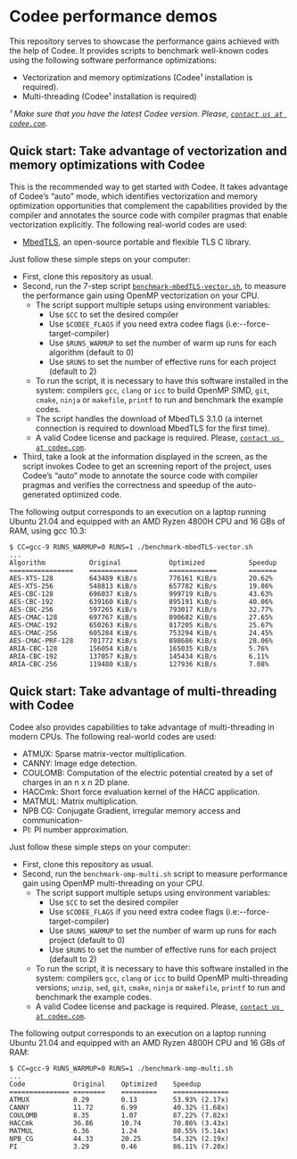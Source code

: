 # Codee performance demos

This repository serves to showcase the performance gains achieved with the help of Codee. It provides scripts to benchmark well-known codes using the following software performance optimizations:
* Vectorization and memory optimizations (Codee¹ installation is required).
* Multi-threading (Codee¹ installation is required)

*¹ Make sure that you have the latest Codee version. Please, [`contact us at codee.com`](https://www.codee.com/contact-us/).*

## Quick start: Take advantage of vectorization and memory optimizations with Codee
This is the recommended way to get started with Codee. It takes advantage of Codee’s “auto” mode, which identifies vectorization and memory optimization opportunities that complement the capabilities provided by the compiler and annotates the source code with compiler pragmas that enable vectorization explicitly. The following real-world codes are used:
* [MbedTLS](https://tls.mbed.org/), an open-source portable and flexible TLS C library.

Just follow these simple steps on your computer:
* First, clone this repository as usual.
* Second, run the 7-step script [`benchmark-mbedTLS-vector.sh`](benchmark-mbedTLS-vector.sh), to measure the performance gain using OpenMP vectorization on your CPU.
  * The script support multiple setups using environment variables:
    * Use `$CC` to set the desired compiler
    * Use `$CODEE_FLAGS` if you need extra codee flags (i.e:--force-target-compiler)
    * Use `$RUNS_WARMUP` to set the number of warm up runs for each algorithm (default to 0)
    * Use `$RUNS` to set the number of effective runs for each project (default to 2)
  * To run the script, it is necessary to have this software installed in the system: compilers `gcc`, `clang` or `icc` to build OpenMP SIMD, `git`, `cmake`, `ninja` or `makefile`, `printf` to run and benchmark the example codes.
  * The script handles the download of MbedTLS 3.1.0 (a internet connection is required to download MbedTLS for the first time).
  * A valid Codee license and package is required. Please, [`contact us at codee.com`](https://www.codee.com/contact-us/).
* Third, take a look at the information displayed in the screen, as the script invokes Codee to get an screening report of the project, uses Codee’s “auto” mode to annotate the source code with compiler pragmas and verifies the correctness and speedup of the auto-generated optimized code.

The following output corresponds to an execution on a laptop running Ubuntu 21.04 and equipped with an AMD Ryzen 4800H CPU and 16 GBs of RAM, using gcc 10.3:

```
$ CC=gcc-9 RUNS_WARMUP=0 RUNS=1 ./benchmark-mbedTLS-vector.sh
...
Algorithm           Original            Optimized           Speedup             
================    ============        ============        =======             
AES-XTS-128         643489 KiB/s        776161 KiB/s        20.62%
AES-XTS-256         548813 KiB/s        657782 KiB/s        19.86%
AES-CBC-128         696037 KiB/s        999719 KiB/s        43.63%
AES-CBC-192         639160 KiB/s        895191 KiB/s        40.06%
AES-CBC-256         597265 KiB/s        793017 KiB/s        32.77%
AES-CMAC-128        697767 KiB/s        890682 KiB/s        27.65%
AES-CMAC-192        650263 KiB/s        817205 KiB/s        25.67%
AES-CMAC-256        605284 KiB/s        753294 KiB/s        24.45%
AES-CMAC-PRF-128    701772 KiB/s        898686 KiB/s        28.06%
ARIA-CBC-128        156054 KiB/s        165035 KiB/s        5.76%
ARIA-CBC-192        137057 KiB/s        145434 KiB/s        6.11%
ARIA-CBC-256        119480 KiB/s        127936 KiB/s        7.08%
```


## Quick start: Take advantage of multi-threading with Codee
Codee also provides capabilities to take advantage of multi-threading in modern CPUs. The following real-world codes are used:
* ATMUX: Sparse matrix-vector multiplication.
* CANNY: Image edge detection.
* COULOMB: Computation of the electric potential created by a set of charges in an n x n 2D plane.
* HACCmk: Short force evaluation kernel of the HACC application.
* MATMUL: Matrix multiplication.
* NPB CG: Conjugate Gradient, irregular memory access and communication-
* PI: PI number approximation.

Just follow these simple steps on your computer:
* First, clone this repository as usual.
* Second, run the `benchmark-omp-multi.sh` script to measure performance gain using OpenMP multi-threading on your CPU.
  * The script support multiple setups using environment variables:
    * Use `$CC` to set the desired compiler
    * Use `$CODEE_FLAGS` if you need extra codee flags (i.e:--force-target-compiler)
    * Use `$RUNS_WARMUP` to set the number of warm up runs for each project (default to 0)
    * Use `$RUNS` to set the number of effective runs for each project (default to 2)
  * To run the script, it is necessary to have this software installed in the system: compilers `gcc`, `clang` or `icc` to build OpenMP multi-threading versions; `unzip`, `sed`, `git`, `cmake`, `ninja` or `makefile`, `printf` to run and benchmark the example codes.
  * A valid Codee license and package is required. Please, [`contact us at codee.com`](https://www.codee.com/contact-us/).

The following output corresponds to an execution on a laptop running Ubuntu 21.04 and equipped with an AMD Ryzen 4800H CPU and 16 GBs of RAM:

```
$ CC=gcc-9 RUNS_WARMUP=0 RUNS=1 ./benchmark-omp-multi.sh
...
Code           	Original    Optimized    Speedup
===============	========    =========    ==============
ATMUX           0.29        0.13         53.93% (2.17x)
CANNY           11.72       6.99         40.32% (1.68x)
COULOMB         8.35        1.07         87.22% (7.82x)
HACCmk          36.86       10.74        70.86% (3.43x)
MATMUL          6.36        1.24         80.55% (5.14x)
NPB_CG          44.33       20.25        54.32% (2.19x)
PI              3.29        0.46         86.11% (7.20x)
```

